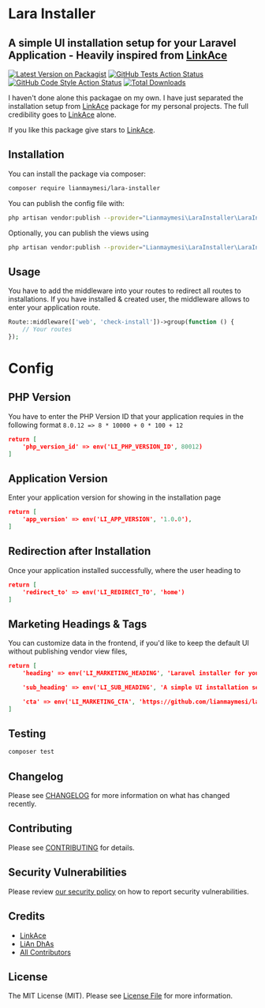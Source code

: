 # Lara Installer

## A simple UI installation setup for your Laravel Application - Heavily inspired from [LinkAce](https://github.com/Kovah/LinkAce)

[![Latest Version on Packagist](https://img.shields.io/packagist/v/lianmaymesi/lara-installer.svg?style=flat-square)](https://packagist.org/packages/lianmaymesi/lara-installer)
[![GitHub Tests Action Status](https://img.shields.io/github/workflow/status/lianmaymesi/lara-installer/run-tests?label=tests)](https://github.com/lianmaymesi/lara-installer/actions?query=workflow%3Arun-tests+branch%3Amain)
[![GitHub Code Style Action Status](https://img.shields.io/github/workflow/status/lianmaymesi/lara-installer/Check%20&%20fix%20styling?label=code%20style)](https://github.com/lianmaymesi/lara-installer/actions?query=workflow%3A"Check+%26+fix+styling"+branch%3Amain)
[![Total Downloads](https://img.shields.io/packagist/dt/lianmaymesi/lara-installer.svg?style=flat-square)](https://packagist.org/packages/lianmaymesi/lara-installer)

I haven't done alone this packagae on my own. I have just separated the installation setup from [LinkAce](https://github.com/Kovah/LinkAce) package for my personal projects. The full credibility goes to [LinkAce](https://github.com/Kovah/LinkAce) alone.

If you like this package give stars to [LinkAce](https://github.com/Kovah/LinkAce).

## Installation

You can install the package via composer:

```bash
composer require lianmaymesi/lara-installer
```

You can publish the config file with:

```bash
php artisan vendor:publish --provider="Lianmaymesi\LaraInstaller\LaraInstallerServiceProvider" --tag="lara-installer-config"
```

Optionally, you can publish the views using

```bash
php artisan vendor:publish --provider="Lianmaymesi\LaraInstaller\LaraInstallerServiceProvider" --tag="lara-installer-views"
```

## Usage

You have to add the middleware into your routes to redirect all routes to installations. If you have installed & created user, the middleware allows to enter your application route.

```php
Route::middleware(['web', 'check-install'])->group(function () {
    // Your routes
});
```

# Config

## PHP Version

You have to enter the PHP Version ID that your application requies in the following format `8.0.12 => 8 * 10000 + 0 * 100 + 12`

```json
return [
    'php_version_id' => env('LI_PHP_VERSION_ID', 80012)
]
```

## Application Version

Enter your application version for showing in the installation page

```json
return [
    'app_version' => env('LI_APP_VERSION', '1.0.0'),
]
```

## Redirection after Installation

Once your application installed successfully, where the user heading to

```json
return [
    'redirect_to' => env('LI_REDIRECT_TO', 'home')
]
```

## Marketing Headings & Tags

You can customize data in the frontend, if you'd like to keep the default UI without publishing vendor view files,

```json
return [
    'heading' => env('LI_MARKETING_HEADING', 'Laravel installer for your App'),

    'sub_heading' => env('LI_SUB_HEADING', 'A simple UI installation setup for your Laravel Application - Heavily inspired from LinkAce'),

    'cta' => env('LI_MARKETING_CTA', 'https://github.com/lianmaymesi/lara-installer')
]
```

## Testing

```bash
composer test
```

## Changelog

Please see [CHANGELOG](CHANGELOG.md) for more information on what has changed recently.

## Contributing

Please see [CONTRIBUTING](.github/CONTRIBUTING.md) for details.

## Security Vulnerabilities

Please review [our security policy](../../security/policy) on how to report security vulnerabilities.

## Credits

-   [LinkAce](https://github.com/Kovah/LinkAce)
-   [LiAn DhAs](https://github.com/lianmaymesi)
-   [All Contributors](../../contributors)

## License

The MIT License (MIT). Please see [License File](LICENSE.md) for more information.
